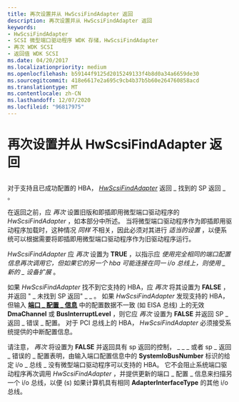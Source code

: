 ```yaml
---
title: 再次设置并从 HwScsiFindAdapter 返回
description: 再次设置并从 HwScsiFindAdapter 返回
keywords:
- HwScsiFindAdapter
- SCSI 微型端口驱动程序 WDK 存储，HwScsiFindAdapter
- 再次 WDK SCSI
- 返回值 WDK SCSI
ms.date: 04/20/2017
ms.localizationpriority: medium
ms.openlocfilehash: b59144f9125d2015249133f4b8d0a34a6659de30
ms.sourcegitcommit: 418e6617e2a695c9cb4b37b5b60e264760858acd
ms.translationtype: MT
ms.contentlocale: zh-CN
ms.lasthandoff: 12/07/2020
ms.locfileid: "96817975"
---
```

# <a name="setting-again-and-returning-from-hwscsifindadapter"></a>再次设置并从 HwScsiFindAdapter 返回


## <span id="ddk_setting_again_and_returning_from_hwscsifindadapter_kg"></span><span id="DDK_SETTING_AGAIN_AND_RETURNING_FROM_HWSCSIFINDADAPTER_KG"></span>


对于支持且已成功配置的 HBA， [*HwScsiFindAdapter*](/previous-versions/windows/hardware/drivers/ff557300(v=vs.85)) 返回 \_ 找到的 SP 返回 \_ 。

在返回之前，应 *再次* 设置旧版和即插即用微型端口驱动程序的 *HwScsiFindAdapter* ，如本部分中所述。 当将微型端口驱动程序作为即插即用驱动程序加载时，这种情况 *同样* 不相关，因此必须对其进行 *适当的设置* ，以便系统可以根据需要将即插即用微型端口驱动程序作为旧驱动程序运行。

*HwScsiFindAdapter* 应 *再次* 设置为 **TRUE** ，以指示应 *使用完全相同的端口配置信息再次调用它，但如果它的另一个 hba 可能连接在同一 i/o 总线上，则使用 \_ 新的 \_ 设备扩展* 。

如果 *HwScsiFindAdapter* 找不到它支持的 HBA，应 *再次* 将其设置为 **FALSE** ，并返回 " \_ 未找到 SP 返回" \_ \_ 。 如果 *HwScsiFindAdapter* 发现支持的 HBA，但输入 [**端口 \_ 配置 \_ 信息**](/windows-hardware/drivers/ddi/srb/ns-srb-_port_configuration_information) 中的配置数据不一致 (如 EISA 总线) 上的无效 **DmaChannel** 或 **BusInterruptLevel** ，则它应 *再次* 设置为 **FALSE** 并返回 SP \_ 返回 \_ 错误 \_ 配置。 对于 PCI 总线上的 HBA， *HwScsiFindAdapter* 必须接受系统提供的中断配置信息。

请注意， *再次* 将设置为 **FALSE** 并返回具有 sp 返回的控制， \_ \_ \_ 或者 sp \_ 返回 \_ 错误的 \_ 配置表明，由输入端口配置信息中的 **SystemIoBusNumber** 标识的给定 i/o \_ 总线 \_ 没有微型端口驱动程序可以支持的 HBA。 它不会阻止系统端口驱动程序再次调用 *HwScsiFindAdapter* ，并提供更新的端口 \_ 配置 \_ 信息来扫描另一个 i/o 总线，以便 (s) 如果计算机具有相同 **AdapterInterfaceType** 的其他 i/o 总线。

 


